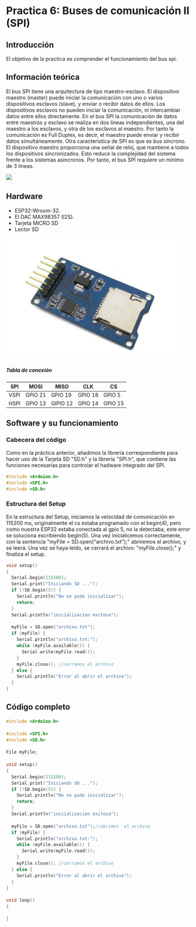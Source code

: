  # Practica 6: Buses de comunicación II (SPI)
## **Introducción**
El objetivo de la practica es comprender el funcionamiento del bus spi.
## **Información teórica**
El bus SPI tiene una arquitectura de tipo maestro-esclavo. El dispositivo maestro (master) puede iniciar la comunicación con uno o varios dispositivos esclavos (slave), y enviar o recibir
datos de ellos. Los dispositivos esclavos no pueden iniciar la comunicación, ni intercambiar datos entre ellos directamente.
En el bus SPI la comunicación de datos entre maestros y esclavo se realiza en dos líneas independientes, una del maestro a los esclavos, y otra de los esclavos al maestro. Por tanto
la comunicación es Full Duplex, es decir, el maestro puede enviar y recibir datos simultáneamente.
Otra característica de SPI es que es bus síncrono. El dispositivo maestro proporciona una señal de reloj, que mantiene a todos los dispositivos sincronizados. Esto reduce la complejidad del sistema frente a los sistemas asíncronos.
Por tanto, el bus SPI requiere un mínimo de 3 líneas.

![](master-slave.png)

## **Hardware**

* ESP32-Wroom-32.
* El DAC MAX98357 (I2S).
* Tarjeta MICRO SD
* Lector SD

![](lector_sd.png)
  
  ##### **Tabla de conexión**
  
| SPI | MOSI  | MISO | CLK | CS |
|----------|----------|-------|-------|---------|
| VSPI      |  GPIO 21| GPIO 19   |GPIO 18| GPIO 5|
| HSPI       |GPIO 13|   GIPIO 12  |GPIO 14| GPIO 15|

## **Software y su funcionamiento**
### **Cabecera del código**
Como en la práctica anterior, añadimos la librería correspondiente para hacer uso de la Tarjeta SD "SD.h" y la librería "SPI.h", que contiene las funciones necesarias para controlar el hadware integrado del SPI.


```cpp
#include <Arduino.h>
#include <SPI.h>
#include <SD.h>
```
### **Estructura del Setup**
En la estructura del Setup, iniciamos la velocidad de comunicación en 115200 ms, originalmente el cs estaba programado con el begin(4), pero como nuestra ESP32 estaba conectada al gpio 5, no la detectaba, este error se soluciona escribiendo begin(5). Una vez inicialicemos correctamente, con la sentencia "myFile = SD.open("archivo.txt");" abriremos el archivo, y se leerá. Una vez se haya leído, se cerrará el archivo: "myFile.close();" y finaliza el setup.

```cpp
void setup()
{
  Serial.begin(115200);
  Serial.print("Iniciando SD ...");
  if (!SD.begin(5)) {
    Serial.println("No se pudo inicializar");
    return;
  }
  Serial.println("inicializacion exitosa");
 
  myFile = SD.open("archivo.txt");
  if (myFile) {
    Serial.println("archivo.txt:");
    while (myFile.available()) {
      Serial.write(myFile.read());
    }
    myFile.close(); //cerramos el archivo
  } else {
    Serial.println("Error al abrir el archivo");
  }
}

```
## **Código completo**
```cpp
#include <Arduino.h>

#include <SPI.h>
#include <SD.h>

File myFile;

void setup()
{
  Serial.begin(115200);
  Serial.print("Iniciando SD ...");
  if (!SD.begin(5)) {
    Serial.println("No se pudo inicializar");
    return;
  }
  Serial.println("inicializacion exitosa");
 
  myFile = SD.open("archivo.txt");//abrimos  el archivo 
  if (myFile) {
    Serial.println("archivo.txt:");
    while (myFile.available()) {
      Serial.write(myFile.read());
    }
    myFile.close(); //cerramos el archivo
  } else {
    Serial.println("Error al abrir el archivo");
  }
}

void loop()
{
  
}
```
